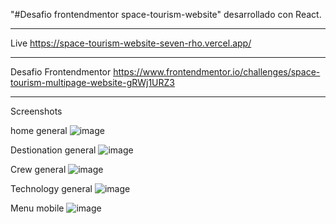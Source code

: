 "#Desafio frontendmentor space-tourism-website" desarrollado con React.

----------------------------
Live 
https://space-tourism-website-seven-rho.vercel.app/

----------------------------
Desafio Frontendmentor
https://www.frontendmentor.io/challenges/space-tourism-multipage-website-gRWj1URZ3

----------------------------
Screenshots

home general
![image](https://github.com/gabrielveliz/space-tourism-website/assets/24717811/1cc45df0-1bc3-414e-9cfa-27f5556518a9)

Destionation general
![image](https://github.com/gabrielveliz/space-tourism-website/assets/24717811/f346ed63-4f37-4f6c-9b7f-e677bd13ebf0)

Crew general
![image](https://github.com/gabrielveliz/space-tourism-website/assets/24717811/308ea798-f8e8-40c6-982b-e86dd1717785)

Technology general
![image](https://github.com/gabrielveliz/space-tourism-website/assets/24717811/28cbcfeb-0042-4d9d-b39f-fb8189c5b1ee)

Menu mobile
![image](https://github.com/gabrielveliz/space-tourism-website/assets/24717811/37dc8beb-654f-4271-9e59-857101b21fb2)


